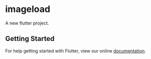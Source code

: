 # imageload

A new flutter project.

## Getting Started

For help getting started with Flutter, view our online
[documentation](http://flutter.io/).
